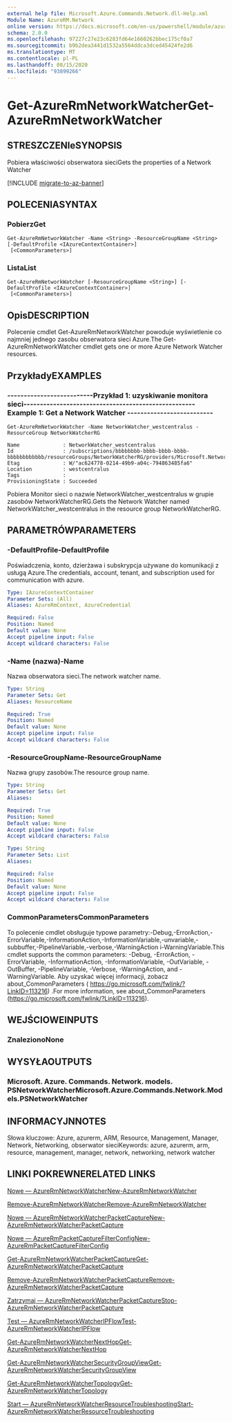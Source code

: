 ```yaml
---
external help file: Microsoft.Azure.Commands.Network.dll-Help.xml
Module Name: AzureRM.Network
online version: https://docs.microsoft.com/en-us/powershell/module/azurerm.network/get-azurermnetworkwatcher
schema: 2.0.0
ms.openlocfilehash: 97227c27e23c6283fd64e1660262bbec175cf0a7
ms.sourcegitcommit: b9b2dea3441d1532a5564ddca3dced45424fe2d6
ms.translationtype: MT
ms.contentlocale: pl-PL
ms.lasthandoff: 08/15/2020
ms.locfileid: "93899266"
---
```

# <span data-ttu-id="d23d0-101">Get-AzureRmNetworkWatcher</span><span class="sxs-lookup"><span data-stu-id="d23d0-101">Get-AzureRmNetworkWatcher</span></span>

## <span data-ttu-id="d23d0-102">STRESZCZENIe</span><span class="sxs-lookup"><span data-stu-id="d23d0-102">SYNOPSIS</span></span>
<span data-ttu-id="d23d0-103">Pobiera właściwości obserwatora sieci</span><span class="sxs-lookup"><span data-stu-id="d23d0-103">Gets the properties of a Network Watcher</span></span>

[!INCLUDE [migrate-to-az-banner](../../includes/migrate-to-az-banner.md)]

## <span data-ttu-id="d23d0-104">POLECENIA</span><span class="sxs-lookup"><span data-stu-id="d23d0-104">SYNTAX</span></span>

### <span data-ttu-id="d23d0-105">Pobierz</span><span class="sxs-lookup"><span data-stu-id="d23d0-105">Get</span></span>
```
Get-AzureRmNetworkWatcher -Name <String> -ResourceGroupName <String> [-DefaultProfile <IAzureContextContainer>]
 [<CommonParameters>]
```

### <span data-ttu-id="d23d0-106">Lista</span><span class="sxs-lookup"><span data-stu-id="d23d0-106">List</span></span>
```
Get-AzureRmNetworkWatcher [-ResourceGroupName <String>] [-DefaultProfile <IAzureContextContainer>]
 [<CommonParameters>]
```

## <span data-ttu-id="d23d0-107">Opis</span><span class="sxs-lookup"><span data-stu-id="d23d0-107">DESCRIPTION</span></span>
<span data-ttu-id="d23d0-108">Polecenie cmdlet Get-AzureRmNetworkWatcher powoduje wyświetlenie co najmniej jednego zasobu obserwatora sieci Azure.</span><span class="sxs-lookup"><span data-stu-id="d23d0-108">The Get-AzureRmNetworkWatcher cmdlet gets one or more Azure Network Watcher resources.</span></span>

## <span data-ttu-id="d23d0-109">Przykłady</span><span class="sxs-lookup"><span data-stu-id="d23d0-109">EXAMPLES</span></span>

### <span data-ttu-id="d23d0-110">--------------------------Przykład 1: uzyskiwanie monitora sieci--------------------------</span><span class="sxs-lookup"><span data-stu-id="d23d0-110">--------------------------  Example 1: Get a Network Watcher  --------------------------</span></span>
```
Get-AzureRmNetworkWatcher -Name NetworkWatcher_westcentralus -ResourceGroup NetworkWatcherRG

Name              : NetworkWatcher_westcentralus
Id                : /subscriptions/bbbbbbbb-bbbb-bbbb-bbbb-bbbbbbbbbbbb/resourceGroups/NetworkWatcherRG/providers/Microsoft.Network/networkWatchers/NetworkWatcher_westcentralus
Etag              : W/"ac624778-0214-49b9-a04c-794863485fa6"
Location          : westcentralus
Tags              : 
ProvisioningState : Succeeded
```

<span data-ttu-id="d23d0-111">Pobiera Monitor sieci o nazwie NetworkWatcher_westcentralus w grupie zasobów NetworkWatcherRG.</span><span class="sxs-lookup"><span data-stu-id="d23d0-111">Gets the Network Watcher named NetworkWatcher_westcentralus in the resource group NetworkWatcherRG.</span></span>

## <span data-ttu-id="d23d0-112">PARAMETRÓW</span><span class="sxs-lookup"><span data-stu-id="d23d0-112">PARAMETERS</span></span>

### <span data-ttu-id="d23d0-113">-DefaultProfile</span><span class="sxs-lookup"><span data-stu-id="d23d0-113">-DefaultProfile</span></span>
<span data-ttu-id="d23d0-114">Poświadczenia, konto, dzierżawa i subskrypcja używane do komunikacji z usługą Azure.</span><span class="sxs-lookup"><span data-stu-id="d23d0-114">The credentials, account, tenant, and subscription used for communication with azure.</span></span>

```yaml
Type: IAzureContextContainer
Parameter Sets: (All)
Aliases: AzureRmContext, AzureCredential

Required: False
Position: Named
Default value: None
Accept pipeline input: False
Accept wildcard characters: False
```

### <span data-ttu-id="d23d0-115">-Name (nazwa)</span><span class="sxs-lookup"><span data-stu-id="d23d0-115">-Name</span></span>
<span data-ttu-id="d23d0-116">Nazwa obserwatora sieci.</span><span class="sxs-lookup"><span data-stu-id="d23d0-116">The network watcher name.</span></span>

```yaml
Type: String
Parameter Sets: Get
Aliases: ResourceName

Required: True
Position: Named
Default value: None
Accept pipeline input: False
Accept wildcard characters: False
```

### <span data-ttu-id="d23d0-117">-ResourceGroupName</span><span class="sxs-lookup"><span data-stu-id="d23d0-117">-ResourceGroupName</span></span>
<span data-ttu-id="d23d0-118">Nazwa grupy zasobów.</span><span class="sxs-lookup"><span data-stu-id="d23d0-118">The resource group name.</span></span>

```yaml
Type: String
Parameter Sets: Get
Aliases: 

Required: True
Position: Named
Default value: None
Accept pipeline input: False
Accept wildcard characters: False
```

```yaml
Type: String
Parameter Sets: List
Aliases: 

Required: False
Position: Named
Default value: None
Accept pipeline input: False
Accept wildcard characters: False
```

### <span data-ttu-id="d23d0-119">CommonParameters</span><span class="sxs-lookup"><span data-stu-id="d23d0-119">CommonParameters</span></span>
<span data-ttu-id="d23d0-120">To polecenie cmdlet obsługuje typowe parametry:-Debug,-ErrorAction,-ErrorVariable,-InformationAction,-InformationVariable,-unvariable,-subbuffer,-PipelineVariable,-verbose,-WarningAction i-WarningVariable.</span><span class="sxs-lookup"><span data-stu-id="d23d0-120">This cmdlet supports the common parameters: -Debug, -ErrorAction, -ErrorVariable, -InformationAction, -InformationVariable, -OutVariable, -OutBuffer, -PipelineVariable, -Verbose, -WarningAction, and -WarningVariable.</span></span> <span data-ttu-id="d23d0-121">Aby uzyskać więcej informacji, zobacz about_CommonParameters ( https://go.microsoft.com/fwlink/?LinkID=113216) .</span><span class="sxs-lookup"><span data-stu-id="d23d0-121">For more information, see about_CommonParameters (https://go.microsoft.com/fwlink/?LinkID=113216).</span></span>

## <span data-ttu-id="d23d0-122">WEJŚCIOWE</span><span class="sxs-lookup"><span data-stu-id="d23d0-122">INPUTS</span></span>

### <span data-ttu-id="d23d0-123">Znaleziono</span><span class="sxs-lookup"><span data-stu-id="d23d0-123">None</span></span>

## <span data-ttu-id="d23d0-124">WYSYŁA</span><span class="sxs-lookup"><span data-stu-id="d23d0-124">OUTPUTS</span></span>

### <span data-ttu-id="d23d0-125">Microsoft. Azure. Commands. Network. models. PSNetworkWatcher</span><span class="sxs-lookup"><span data-stu-id="d23d0-125">Microsoft.Azure.Commands.Network.Models.PSNetworkWatcher</span></span>

## <span data-ttu-id="d23d0-126">INFORMACYJN</span><span class="sxs-lookup"><span data-stu-id="d23d0-126">NOTES</span></span>
<span data-ttu-id="d23d0-127">Słowa kluczowe: Azure, azurerm, ARM, Resource, Management, Manager, Network, Networking, obserwator sieci</span><span class="sxs-lookup"><span data-stu-id="d23d0-127">Keywords: azure, azurerm, arm, resource, management, manager, network, networking, network watcher</span></span> 

## <span data-ttu-id="d23d0-128">LINKI POKREWNE</span><span class="sxs-lookup"><span data-stu-id="d23d0-128">RELATED LINKS</span></span>

[<span data-ttu-id="d23d0-129">Nowe — AzureRmNetworkWatcher</span><span class="sxs-lookup"><span data-stu-id="d23d0-129">New-AzureRmNetworkWatcher</span></span>](./New-AzureRmNetworkWatcher.md)

[<span data-ttu-id="d23d0-130">Remove-AzureRmNetworkWatcher</span><span class="sxs-lookup"><span data-stu-id="d23d0-130">Remove-AzureRmNetworkWatcher</span></span>](./Remove-AzureRmNetworkWatcher.md)

[<span data-ttu-id="d23d0-131">Nowe — AzureRmNetworkWatcherPacketCapture</span><span class="sxs-lookup"><span data-stu-id="d23d0-131">New-AzureRmNetworkWatcherPacketCapture</span></span>](./New-AzureRmNetworkWatcherPacketCapture.md)

[<span data-ttu-id="d23d0-132">Nowe — AzureRmPacketCaptureFilterConfig</span><span class="sxs-lookup"><span data-stu-id="d23d0-132">New-AzureRmPacketCaptureFilterConfig</span></span>](./New-AzureRmPacketCaptureFilterConfig.md)

[<span data-ttu-id="d23d0-133">Get-AzureRmNetworkWatcherPacketCapture</span><span class="sxs-lookup"><span data-stu-id="d23d0-133">Get-AzureRmNetworkWatcherPacketCapture</span></span>](./Get-AzureRmNetworkWatcherPacketCapture.md)

[<span data-ttu-id="d23d0-134">Remove-AzureRmNetworkWatcherPacketCapture</span><span class="sxs-lookup"><span data-stu-id="d23d0-134">Remove-AzureRmNetworkWatcherPacketCapture</span></span>](./Remove-AzureRmNetworkWatcherPacketCapture.md)

[<span data-ttu-id="d23d0-135">Zatrzymaj — AzureRmNetworkWatcherPacketCapture</span><span class="sxs-lookup"><span data-stu-id="d23d0-135">Stop-AzureRmNetworkWatcherPacketCapture</span></span>](./Stop-AzureRmNetworkWatcherPacketCapture.md)

[<span data-ttu-id="d23d0-136">Test — AzureRmNetworkWatcherIPFlow</span><span class="sxs-lookup"><span data-stu-id="d23d0-136">Test-AzureRmNetworkWatcherIPFlow</span></span>](./Test-AzureRmNetworkWatcherIPFlow.md)

[<span data-ttu-id="d23d0-137">Get-AzureRmNetworkWatcherNextHop</span><span class="sxs-lookup"><span data-stu-id="d23d0-137">Get-AzureRmNetworkWatcherNextHop</span></span>](./Get-AzureRmNetworkWatcherNextHop.md)

[<span data-ttu-id="d23d0-138">Get-AzureRmNetworkWatcherSecurityGroupView</span><span class="sxs-lookup"><span data-stu-id="d23d0-138">Get-AzureRmNetworkWatcherSecurityGroupView</span></span>](./Get-AzureRmNetworkWatcherSecurityGroupView.md)

[<span data-ttu-id="d23d0-139">Get-AzureRmNetworkWatcherTopology</span><span class="sxs-lookup"><span data-stu-id="d23d0-139">Get-AzureRmNetworkWatcherTopology</span></span>](./Get-AzureRmNetworkWatcherTopology.md)

[<span data-ttu-id="d23d0-140">Start — AzureRmNetworkWatcherResourceTroubleshooting</span><span class="sxs-lookup"><span data-stu-id="d23d0-140">Start-AzureRmNetworkWatcherResourceTroubleshooting</span></span>](./Start-AzureRmNetworkWatcherResourceTroubleshooting.md)
